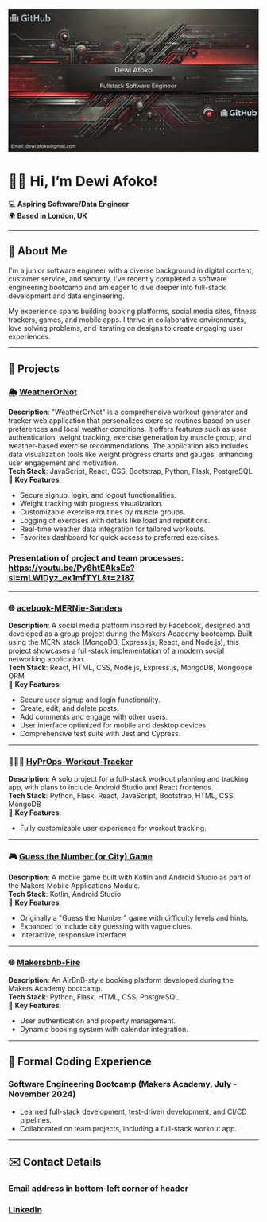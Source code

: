 ![Header](https://github.com/Dewi-Afoko/Dewi-Afoko/blob/main/HeaderWithEmail.png)

# 👋🏽 Hi, I’m Dewi Afoko!  
💻 **Aspiring Software/Data Engineer**  
🌍 **Based in London, UK**

---

## 🚀 About Me

I'm a junior software engineer with a diverse background in digital content, customer service, and security. I’ve recently completed a software engineering bootcamp and am eager to dive deeper into full-stack development and data engineering.  

My experience spans building booking platforms, social media sites, fitness trackers, games, and mobile apps. I thrive in collaborative environments, love solving problems, and iterating on designs to create engaging user experiences.

---

## 💼 Projects

### 🌦️ [WeatherOrNot](https://github.com/Dewi-Afoko/WeatherOrNot)  
**Description**: "WeatherOrNot" is a comprehensive workout generator and tracker web application that personalizes exercise routines based on user preferences and local weather conditions. It offers features such as user authentication, weight tracking, exercise generation by muscle group, and weather-based exercise recommendations. The application also includes data visualization tools like weight progress charts and gauges, enhancing user engagement and motivation.  
**Tech Stack**: JavaScript, React, CSS, Bootstrap, Python, Flask, PostgreSQL  
📌 **Key Features**:  
- Secure signup, login, and logout functionalities.  
- Weight tracking with progress visualization.  
- Customizable exercise routines by muscle groups.  
- Logging of exercises with details like load and repetitions.  
- Real-time weather data integration for tailored workouts.  
- Favorites dashboard for quick access to preferred exercises.

### Presentation of project and team processes: https://youtu.be/Py8htEAksEc?si=mLWIDyz_ex1mfTYL&t=2187

---

### 🌐 [acebook-MERNie-Sanders](https://github.com/Dewi-Afoko/acebook-MERNie-Sanders)  
**Description**: A social media platform inspired by Facebook, designed and developed as a group project during the Makers Academy bootcamp. Built using the MERN stack (MongoDB, Express.js, React, and Node.js), this project showcases a full-stack implementation of a modern social networking application.  
**Tech Stack**: React, HTML, CSS, Node.js, Express.js, MongoDB, Mongoose ORM  
📌 **Key Features**:  
- Secure user signup and login functionality.  
- Create, edit, and delete posts.  
- Add comments and engage with other users.  
- User interface optimized for mobile and desktop devices.  
- Comprehensive test suite with Jest and Cypress.  

---

### 🏋🏽‍♂️ [HyPrOps-Workout-Tracker](https://github.com/Dewi-Afoko/HyPrOps-Workout-Tracker)  
**Description**: A solo project for a full-stack workout planning and tracking app, with plans to include Android Studio and React frontends.  
**Tech Stack**: Python, Flask, React, JavaScript, Bootstrap, HTML, CSS, MongoDB  
📌 **Key Features**:  
- Fully customizable user experience for workout tracking.

---

### 🎮 [Guess the Number (or City) Game](https://github.com/Dewi-Afoko/guess-the-number-and-city)  
**Description**: A mobile game built with Kotlin and Android Studio as part of the Makers Mobile Applications Module.  
**Tech Stack**: Kotlin, Android Studio  
📌 **Key Features**:  
- Originally a "Guess the Number" game with difficulty levels and hints.  
- Expanded to include city guessing with vague clues.  
- Interactive, responsive interface.

---

### 🌐 [Makersbnb-Fire](https://github.com/Dewi-Afoko/makersbnb-fire)  
**Description**: An AirBnB-style booking platform developed during the Makers Academy bootcamp.  
**Tech Stack**: Python, Flask, HTML, CSS, PostgreSQL  
📌 **Key Features**:  
- User authentication and property management.  
- Dynamic booking system with calendar integration.  

---

## 🌟 Formal Coding Experience

### **Software Engineering Bootcamp (Makers Academy, July - November 2024)**  
- Learned full-stack development, test-driven development, and CI/CD pipelines.  
- Collaborated on team projects, including a full-stack workout app.  

---

## ✉️ Contact Details

### **Email address in bottom-left corner of header**  
### **[LinkedIn](https://www.linkedin.com/in/dewi-a-0557a1335/)**

<!---
Dewi-Afoko/Dewi-Afoko is a ✨ special ✨ repository because its `README.md` (this file) appears on your GitHub profile.
You can click the Preview link to take a look at your changes.
--->
